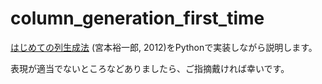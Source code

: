 # column_generation_first_time

[はじめての列生成法](http://www.orsj.or.jp/archive2/or57-04/or57_4_198.pdf) (宮本裕一郎, 2012)をPythonで実装しながら説明します。

表現が適当でないところなどありましたら、ご指摘戴ければ幸いです。
